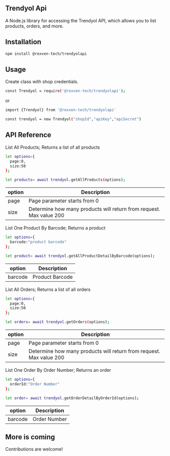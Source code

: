 ## Trendyol Api

A Node.js library for accessing the Trendyol API, which allows you to list products, orders, and more.

## Installation
```bash
npm install @rexven-tech/trendyolapi
```

## Usage
Create class with shop credentials.

```bash
const Trendyol = require('@rexven-tech/trendyolapi');
```

or

```bash
import {Trendyol} from '@rexven-tech/trendyolapi'
```

```bash
const trendyol = new Trendyol("shopId","apiKey","apiSecret")
```


## API Reference

List All Products;
Returns a list of all products

```bash
let options={
  page:0,
  size:50
};

let products= await trendyol.getAllProducts(options);
```

| option                  | Description                                                                                       |
| ----------------------- | ------------------------------------------------------------------------------------------------- |
| page                    | Page parameter starts from 0                                                                      |
| size                    | Determine how many products will return from request. Max value 200                               |

List One Product By Barcode;
Returns a product 

```bash
let options={
  barcode:"product barcode"
};

let product= await trendyol.getAllProductDetailByBarcode(options);
```

| option                  | Description                                                                                       |
| ----------------------- | ------------------------------------------------------------------------------------------------- |
| barcode                 | Product Barcode                                                                                  |



List All Orders;
Returns a list of all orders

```bash
let options={
  page:0,
  size:50
};

let orders= await trendyol.getOrders(options);
```

| option                  | Description                                                                                       |
| ----------------------- | ------------------------------------------------------------------------------------------------- |
| page                    | Page parameter starts from 0                                                                      |
| size                    | Determine how many products will return from request. Max value 200                               |



List One Order By Order Number;
Returns an order 

```bash
let options={
  orderId:"Order Number"
};

let order= await trendyol.getOrderDetailByOrderId(options);
```

| option                  | Description                                                                                       |
| ----------------------- | ------------------------------------------------------------------------------------------------- |
| barcode                 | Order Number                                                                                      |

## More is coming

Contributions are welcome! 
